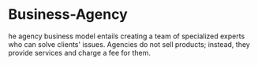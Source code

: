 # Business-Agency
he agency business model entails creating a team of specialized experts who can solve clients' issues. Agencies do not sell products; instead, they provide services and charge a fee for them.

